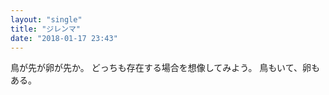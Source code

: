```yaml
---
layout: "single"
title: "ジレンマ"
date: "2018-01-17 23:43"
---
```


鳥が先が卵が先か。
どっちも存在する場合を想像してみよう。
鳥もいて、卵もある。
